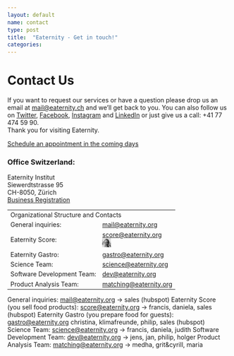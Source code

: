 ```yaml
---
layout: default
name: contact
type: post
title:  "Eaternity - Get in touch!"
categories:
---
```



<div class="window" style="background-image: url('/img/Eaternityteam.jpeg'); background-repeat: no-repeat;"></div>


<div class="container">






<div class="row small-push-top small-push-bottom">
    <div class="col-xs-12 text-center">
      <h1>Contact Us</h1>
    </div>
  </div>
  <div class="row push-bottom">
    <div class="col-xs-12 col-sm-offset-1 col-sm-10 text-center">
      <p>If you want to request our services or have a question please drop us an email at <a target="_blank" href="mailto:mail@eaternity.ch">mail@eaternity.ch</a> and we’ll get back to you. You can also follow us on <a target="_blank" href="https://twitter.com/eaternity">Twitter</a>, <a target="_blank" href="https://www.facebook.com/eaternity">Facebook</a>, <a target="_blank" href="http://instagram.com/eaternity_institute/">Instagram</a> and <a href="https://www.linkedin.com/company/eaternity-ag">LinkedIn</a> or just give us a call: +41 77 474 59 90.<br /> Thank you for visiting Eaternity.</p>
      <a href="https://app.hubspot.com/meetings/africk" style="margin-right:30px;" class="button large">Schedule an appointment in the coming days</a>
      <p>
      <h3>Office Switzerland:</h3>
      Eaternity Institut<br />
      Siewerdtstrasse 95<br />
      CH-8050, Zürich<br />
      <a href="https://zh.chregister.ch/cr-portal/auszug/auszug.xhtml?uid=CHE-479.108.237#">Business Registration</a><br />
      </p>
       <table class="table table-hover">
         <tbody>
          <tr>
           <td class="active" colspan="2">Organizational Structure and Contacts</td>
         </tr>
         <tr>
           <td class="active">General inquiries: </td>
           <td class="bgLightBlue"><a href="mailto:mail@eaternity.org">mail@eaternity.org</a> <br />
             </td>
         </tr>
         <tr>
           <td class="active">Eaternity Score: </td>
           <td class="bgLightBlue"><a href="mailto:score@eaternity.org">score@eaternity.org</a> <br />
            <img class="responsive round" height="20px" src="/img/idea-vision/smetzner.jpg">
             </td>
         </tr>
         <tr>
           <td class="active">Eaternity Gastro: </td>
           <td class="bgLightBlue"><a href="mailto:gastro@eaternity.org">gastro@eaternity.org</a> <br />
             </td>
         </tr>
         <tr>
           <td class="active">Science Team: </td>
           <td class="bgLightBlue"><a href="mailto:science@eaternity.org">science@eaternity.org</a> <br />
             </td>
         </tr>
         <tr>
           <td class="active">Software Development Team: </td>
           <td class="bgLightBlue"><a href="mailto:dev@eaternity.org">dev@eaternity.org</a> <br />
             </td>
         </tr>
         <tr>
           <td class="active">Product Analysis Team: </td>
           <td class="bgLightBlue"><a href="mailto:matching@eaternity.org">matching@eaternity.org</a> <br />
             </td>
         </tr>
        </tbody>
      </table>
    </div>
  </div>

General inquiries: mail@eaternity.org -> sales (hubspot)
Eaternity Score (you sell food products): score@eaternity.org -> francis, daniela, sales (hubspot)
Eaternity Gastro (you prepare food for guests): gastro@eaternity.org christina, klimafreunde, philip, sales (hubspot)
Science Team: science@eaternity.org -> francis, daniela, judith
Software Development Team: dev@eaternity.org -> jens, jan, philip, holger
Product Analysis Team: matching@eaternity.org -> medha, grit&cyrill, maria




</div>

<div class="map"></div>

<script src="https://ajax.googleapis.com/ajax/libs/jquery/1.11.3/jquery.min.js"></script>

<script src="https://maps.googleapis.com/maps/api/js?key=AIzaSyA-_FRzCklNgSOoMjxNWHEO7sWQqVxc_QM"></script>

<script src="/js/jquery.magnific-popup.min.js"></script>

<script src="/js/jquery.royalslider.min.js"></script>


<script src="/js/infobubble.js"></script>

<script src="/js/script.js"></script>
